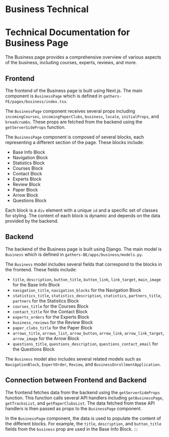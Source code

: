 # Business Technical

# Technical Documentation for Business Page

The Business page provides a comprehensive overview of various aspects of the business, including courses, experts, reviews, and more.

## Frontend

The frontend of the Business page is built using Next.js. The main component is `BusinessPage` which is defined in `gathers-FE/pages/business/index.tsx`.

The `BusinessPage` component receives several props including `incomingCourses`, `incomingPaperClubs`, `business`, `locale`, `initialProps`, and `breadcrumbs`. These props are fetched from the backend using the `getServerSideProps` function.

The `BusinessPage` component is composed of several blocks, each representing a different section of the page. These blocks include:

- Base Info Block
- Navigation Block
- Statistics Block
- Courses Block
- Contact Block
- Experts Block
- Review Block
- Paper Block
- Arrow Block
- Questions Block

Each block is a `div` element with a unique `id` and a specific set of classes for styling. The content of each block is dynamic and depends on the data provided by the backend.

## Backend

The backend of the Business page is built using Django. The main model is `Business` which is defined in `gathers-BE/apps/business/models.py`.

The `Business` model includes several fields that correspond to the blocks in the frontend. These fields include:

- `title`, `description`, `button_title`, `button_link`, `link_target`, `main_image` for the Base Info Block
- `navigation_title`, `navigation_blocks` for the Navigation Block
- `statistics_title`, `statistics_description`, `statistics`, `partners_title`, `partners` for the Statistics Block
- `courses_title` for the Courses Block
- `contact_title` for the Contact Block
- `experts_orders` for the Experts Block
- `business_reviews` for the Review Block
- `paper_clubs_title` for the Paper Block
- `arrows_title`, `arrows_list`, `arrow_button`, `arrow_link`, `arrow_link_target`, `arrow_image` for the Arrow Block
- `questions_title`, `questions_description`, `questions_contact_email` for the Questions Block

The `Business` model also includes several related models such as `NavigationBlock`, `ExpertOrder`, `Review`, and `BusinessEnrollmentApplication`.

## Connection between Frontend and Backend

The frontend fetches data from the backend using the `getServerSideProps` function. This function calls several API handlers including `getBusinessPage`, `getTracksList`, and `getPaperClubsList`. The data fetched from these API handlers is then passed as props to the `BusinessPage` component.

In the `BusinessPage` component, the data is used to populate the content of the different blocks. For example, the `title`, `description`, and `button_title` fields from the `business` prop are used in the Base Info Block.
:::